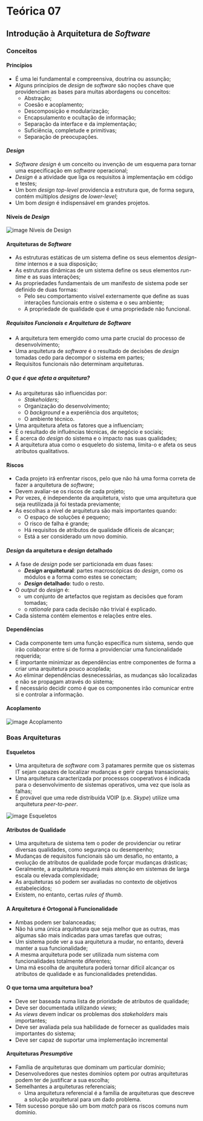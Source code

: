 # Teórica 07

## Introdução à Arquitetura de *Software*

### Conceitos

#### Princípios

- É uma lei fundamental e compreensiva, doutrina ou assunção;
- Alguns princípios de *design* de *software* são noções chave que providenciam as bases para muitas abordagens ou conceitos:
  - Abstração;
  - Coesão e acoplamento;
  - Descomposição e modularização;
  - Encapsulamento e ocultação de informação;
  - Separação da interface e da implementação;
  - Suficiência, completude e primitivas;
  - Separação de preocupações.

#### *Design*

- *Software design* é um conceito ou invenção de um esquema para tornar uma especificação em *software* operacional;
- *Design* é a atividade que liga os requisitos à implementação em código e testes;
- Um bom *design top-level* providencia a estrutura que, de forma segura, contém múltiplos *designs* de *lower-level*;
- Um bom *design* é indispensável em grandes projetos.

#### Níveis de *Design*

![image Níveis de Design](images/design_levels.png)

#### Arquiteturas de *Software*

- As estruturas estáticas de um sistema define os seus elementos *design-time* internos e a sua disposição;
- As estruturas dinâmicas de um sistema define os seus elementos *run-time* e as suas interações;
- As propriedades fundamentais de um manifesto de sistema pode ser definido de duas formas:
  - Pelo seu comportamento visível externamente que define as suas interações funcionais entre o sistema e o seu ambiente;
  - A propriedade de qualidade que é uma propriedade não funcional.

##### Requisitos Funcionais e Arquitetura de *Software*

- A arquitetura tem emergido como uma parte crucial do processo de desenvolvimento;
- Uma arquitetura de *software* é o resultado de decisões de *design* tomadas cedo para decompor o sistema em partes;
- Requisitos funcionais não determinam arquiteturas.

##### O que é que afeta a arquitetura?

- As arquiteturas são influencidas por:
  - *Stakeholders*;
  - Organização do desenvolvimento;
  - O *background* e a experiência dos arquitetos;
  - O ambiente técnico.
- Uma arquitetura afeta os fatores que a influenciam;
- É o resultado de influências técnicas, de negócio e sociais;
- É acerca do *design* do sistema e o impacto nas suas qualidades;
- A arquitetura atua como o esqueleto do sistema, limita-o e afeta os seus atributos qualitativos.

#### Riscos

- Cada projeto irá enfrentar riscos, pelo que não há uma forma correta de fazer a arquitetura de *software*;
- Devem avaliar-se os riscos de cada projeto;
- Por vezes, é independente da arquitetura, visto que uma arquitetura que seja reutilizada já foi testada previamente;
- As escolhas a nível de arquitetura são mais importantes quando:
  - O espaço de soluções é pequeno;
  - O risco de falha é grande;
  - Há requisitos de atributos de qualidade difíceis de alcançar;
  - Está a ser considerado um novo domínio.

#### *Design* da arquitetura e *design* detalhado

- A fase de *design* pode ser particionada em duas fases:
  - ***Design* arquitetural**: partes macroscópicas do *design*, como os módulos e a forma como estes se conectam;
  - ***Design* detalhado**: tudo o resto.
- O *output* do *design* é:
  - um conjunto de artefactos que registam as decisões que foram tomadas;
  - o *rationale* para cada decisão não trivial é explicado.
- Cada sistema contém elementos e relações entre eles.

#### Dependências

- Cada componente tem uma função específica num sistema, sendo que irão colaborar entre si de forma a providenciar uma funcionalidade requerida;
- É importante minimizar as dependências entre componentes de forma a criar uma arquitetura pouco acoplada;
- Ao eliminar dependências desnecessárias, as mudanças são localizadas e não se propagam através do sistema;
- É necessário decidir como é que os componentes irão comunicar entre si e controlar a informação.

#### Acoplamento

![image Acoplamento](images/coupling.png)

### Boas Arquiteturas

#### Esqueletos

- Uma arquitetura de *software* com 3 patamares permite que os sistemas IT sejam capazes de localizar mudanças e gerir cargas transacionais;
- Uma arquitetura caracterizada por processos cooperativos é indicada para o desenvolvimento de sistemas operativos, uma vez que isola as falhas;
- É provável que uma rede distribuída VOIP (p.e. *Skype*) utilize uma arquitetura *peer-to-peer*.

![image Esqueletos](images/skeletons.png)

#### Atributos de Qualidade

- Uma arquitetura de sistema tem o poder de providenciar ou retirar diversas qualidades, como segurança ou desempenho;
- Mudanças de requisitos funcionais são um desafio, no entanto, a evolução de atributos de qualidade pode forçar mudanças drásticas;
- Geralmente, a arquitetura requerá mais atenção em sistemas de larga escala ou elevada complexidade;
- As arquiteturas só podem ser avaliadas no contexto de objetivos estabelecidos;
- Existem, no entanto, certas *rules of thumb*.

#### A Arquitetura é Ortogonal à Funcionalidade

- Ambas podem ser balanceadas;
- Não há uma única arquitetura que seja melhor que as outras, mas algumas são mais indicadas para umas tarefas que outras;
- Um sistema pode ver a sua arquitetura a mudar, no entanto, deverá manter a sua funcionalidade;
- A mesma arquitetura pode ser utilizada num sistema com funcionalidades totalmente diferentes;
- Uma má escolha de arquitetura poderá tornar difícil alcançar os atributos de qualidade e as funcionalidades pretendidas.

#### O que torna uma arquitetura boa?

- Deve ser baseada numa lista de prioridade de atributos de qualidade;
- Deve ser documentada utilizando *views*;
- As *views* devem indicar os problemas dos *stakeholders* mais importantes;
- Deve ser avaliada pela sua habilidade de fornecer as qualidades mais importantes do sistema;
- Deve ser capaz de suportar uma implementação incremental

#### Arquiteturas *Presumptive*

- Família de arquiteturas que dominam um particular domínio;
- Desenvolvedores que nestes domínios optem por outras arquiteturas podem ter de justificar a sua escolha;
- Semelhantes a arquiteturas referenciais;
  - Uma arquitetura referencial é a família de arquiteturas que descreve a solução arquitetural para um dado problema.
- Têm sucesso porque são um bom *match* para os riscos comuns num domínio.